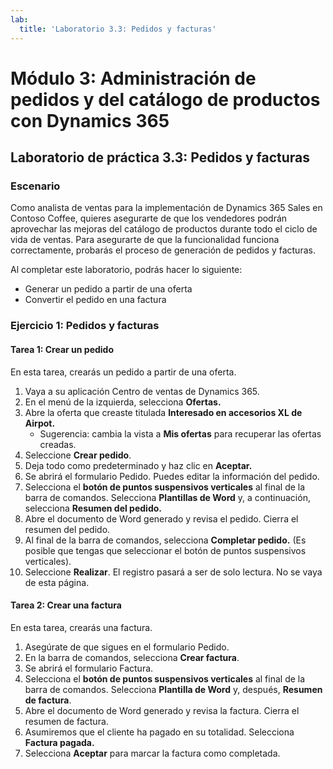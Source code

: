 ```yaml
---
lab:
  title: 'Laboratorio 3.3: Pedidos y facturas'
---
```


# Módulo 3: Administración de pedidos y del catálogo de productos con Dynamics 365

## Laboratorio de práctica 3.3: Pedidos y facturas

### Escenario
Como analista de ventas para la implementación de Dynamics 365 Sales en Contoso Coffee, quieres asegurarte de que los vendedores podrán aprovechar las mejoras del catálogo de productos durante todo el ciclo de vida de ventas. Para asegurarte de que la funcionalidad funciona correctamente, probarás el proceso de generación de pedidos y facturas.

Al completar este laboratorio, podrás hacer lo siguiente:
- Generar un pedido a partir de una oferta
- Convertir el pedido en una factura

### Ejercicio 1: Pedidos y facturas

#### Tarea 1: Crear un pedido
En esta tarea, crearás un pedido a partir de una oferta.
1. Vaya a su aplicación Centro de ventas de Dynamics 365.
2. En el menú de la izquierda, selecciona **Ofertas.**
3. Abre la oferta que creaste titulada **Interesado en accesorios XL de Airpot.**
   - Sugerencia: cambia la vista a **Mis ofertas** para recuperar las ofertas creadas.
4. Seleccione **Crear pedido**.
5. Deja todo como predeterminado y haz clic en **Aceptar.**
6. Se abrirá el formulario Pedido. Puedes editar la información del pedido.
7. Selecciona el **botón de puntos suspensivos verticales** al final de la barra de comandos. Selecciona **Plantillas de Word** y, a continuación, selecciona **Resumen del pedido.**
8. Abre el documento de Word generado y revisa el pedido. Cierra el resumen del pedido.
9. Al final de la barra de comandos, selecciona **Completar pedido.** (Es posible que tengas que seleccionar el botón de puntos suspensivos verticales).
10. Seleccione **Realizar**. El registro pasará a ser de solo lectura. No se vaya de esta página.

#### Tarea 2: Crear una factura
En esta tarea, crearás una factura.
1. Asegúrate de que sigues en el formulario Pedido.
2. En la barra de comandos, selecciona **Crear factura**.
3. Se abrirá el formulario Factura.
4. Selecciona el **botón de puntos suspensivos verticales** al final de la barra de comandos. Selecciona **Plantilla de Word** y, después, **Resumen de factura**.
5. Abre el documento de Word generado y revisa la factura. Cierra el resumen de factura.
6. Asumiremos que el cliente ha pagado en su totalidad. Selecciona **Factura pagada.**
7. Selecciona **Aceptar** para marcar la factura como completada.

